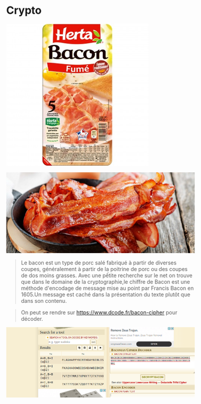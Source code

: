 # Crypto

![](HINT/3154230026181_PHOTOSITE_20191219_130925_0.jpg?raw=true)

![](HINT/bacon-1100x471.jpg?raw=true)


> Le bacon est un type de porc salé fabriqué à partir de diverses coupes, généralement à partir de la poitrine de porc ou des coupes de dos moins grasses.
> Avec une pếtite recherche sur le net on trouve que dans le domaine de la cryptographie,le chiffre de Bacon est une méthode d'encodage de message mise au point par Francis Bacon en 1605.Un message est caché dans la présentation du texte plutôt que dans son contenu.

> On peut se rendre sur https://www.dcode.fr/bacon-cipher pour décoder.


![](HINT/w.png?raw=true)
